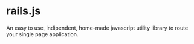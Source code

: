 # rails.js
An easy to use, indipendent, home-made javascript utility library to route your single page application.
